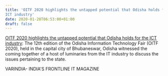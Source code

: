 ```yaml
---
title: 'OITF 2020 highlights the untapped potential that Odisha holds for the
ICT industry'
date: 2020-01-28T06:53:00+01:00
draft: false
---
```


[OITF 2020 highlights the untapped potential that Odisha holds for the ICT industry](https://varindia.com/news/oitf-2020-highlights-the-untapped-potential-that-odisha-holds-for-the-ict-industry#.Xi_MV_YuSno.blogger): The 12th edition of the Odisha Information Technology Fair (OITF 2020), held in the capital city of Bhubaneswar, Odisha witnessed the coming together of a host of luminaries from the IT industry to discuss the issues pertaining to the state.  
  
VARINDIA- INDIA'S FRONTLINE IT MAGAZINE